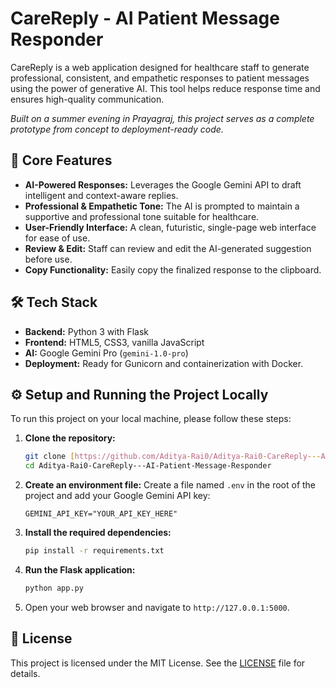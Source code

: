 # CareReply - AI Patient Message Responder

CareReply is a web application designed for healthcare staff to generate professional, consistent, and empathetic responses to patient messages using the power of generative AI. This tool helps reduce response time and ensures high-quality communication.

*Built on a summer evening in Prayagraj, this project serves as a complete prototype from concept to deployment-ready code.*

## 🚀 Core Features

-   **AI-Powered Responses:** Leverages the Google Gemini API to draft intelligent and context-aware replies.
-   **Professional & Empathetic Tone:** The AI is prompted to maintain a supportive and professional tone suitable for healthcare.
-   **User-Friendly Interface:** A clean, futuristic, single-page web interface for ease of use.
-   **Review & Edit:** Staff can review and edit the AI-generated suggestion before use.
-   **Copy Functionality:** Easily copy the finalized response to the clipboard.

## 🛠️ Tech Stack

-   **Backend:** Python 3 with Flask
-   **Frontend:** HTML5, CSS3, vanilla JavaScript
-   **AI:** Google Gemini Pro (`gemini-1.0-pro`)
-   **Deployment:** Ready for Gunicorn and containerization with Docker.

## ⚙️ Setup and Running the Project Locally

To run this project on your local machine, please follow these steps:

1.  **Clone the repository:**
    ```sh
    git clone [https://github.com/Aditya-Rai0/Aditya-Rai0-CareReply---AI-Patient-Message-Responder.git](https://github.com/Aditya-Rai0/Aditya-Rai0-CareReply---AI-Patient-Message-Responder.git)
    cd Aditya-Rai0-CareReply---AI-Patient-Message-Responder
    ```

2.  **Create an environment file:**
    Create a file named `.env` in the root of the project and add your Google Gemini API key:
    ```
    GEMINI_API_KEY="YOUR_API_KEY_HERE"
    ```

3.  **Install the required dependencies:**
    ```sh
    pip install -r requirements.txt
    ```

4.  **Run the Flask application:**
    ```sh
    python app.py
    ```

5.  Open your web browser and navigate to `http://127.0.0.1:5000`.

## 📜 License

This project is licensed under the MIT License. See the [LICENSE](LICENSE) file for details.
